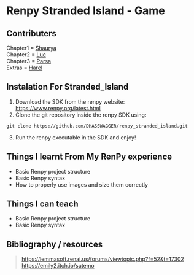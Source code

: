 # Renpy Stranded Island - Game
## Contributers
Chapter1 =  [Shaurya](https://github.com/DHASSWAGGER) <br>
Chapter2 = [Luc](https://github.com/luc-frenkie-dj) <br>
Chapter3 = [Parsa](https://github.com/ParsaThsi) <br>
Extras = [Harel](https://github.com/poo-goblin) <br>

## Instalation For Stranded_Island
1. Download the SDK from the renpy website: https://www.renpy.org/latest.html
2. Clone the git repository inside the renpy SDK using:
```
git clone https://github.com/DHASSWAGGER/renpy_stranded_island.git
```
3. Run the renpy executable in the SDK and enjoy!

## Things I learnt From My RenPy experience
- Basic Renpy project structure
- Basic Renpy syntax
- How to properly use images and size them correctly

## Things I can teach
- Basic Renpy project structure
- Basic Renpy syntax

## Bibliography / resources
> https://lemmasoft.renai.us/forums/viewtopic.php?f=52&t=17302 <br>
> https://emily2.itch.io/sutemo
